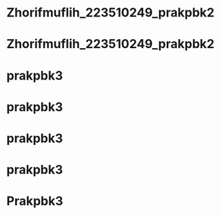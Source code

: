 # Zhorifmuflih_223510249_prakpbk2
# Zhorifmuflih_223510249_prakpbk2
# prakpbk3
# prakpbk3
# prakpbk3
# prakpbk3
# Prakpbk3
